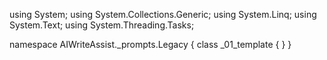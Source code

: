 ﻿using System;
using System.Collections.Generic;
using System.Linq;
using System.Text;
using System.Threading.Tasks;

namespace AIWriteAssist._prompts.Legacy
{
    class _01_template
    {
    }
}

